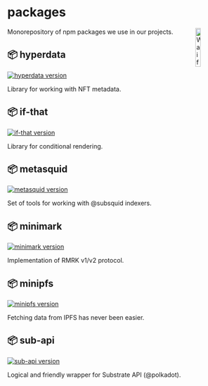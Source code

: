 # packages

<img src="https://user-images.githubusercontent.com/5887929/217076003-3204c70f-c2c9-459f-9fd6-51f397a50be2.png" alt="Waifu" width="15%" align="right" />

Monorepository of npm packages we use in our projects.

## 📦 hyperdata

[![hyperdata version][hyperdata-version-src]][hyperdata-version-href]

Library for working with NFT metadata.

## 📦 if-that

[![if-that version][if-that-version-src]][if-that-version-href]

Library for conditional rendering.

## 📦 metasquid

[![metasquid version][metasquid-version-src]][metasquid-version-href]

Set of tools for working with @subsquid indexers.

## 📦 minimark

[![minimark version][minimark-version-src]][minimark-version-href]

Implementation of RMRK v1/v2 protocol.

## 📦 minipfs

[![minipfs version][minipfs-version-src]][minipfs-version-href]

Fetching data from IPFS has never been easier.

## 📦 sub-api

[![sub-api version][sub-api-version-src]][sub-api-version-href]

Logical and friendly wrapper for Substrate API (@polkadot).


<!-- Badges -->
[hyperdata-version-src]: https://img.shields.io/npm/v/@kodadot1/hyperdata/latest.svg?style=flat&colorA=18181B&colorB=FF7AC3
[hyperdata-version-href]: https://npmjs.com/package/@kodadot1/hyperdata

[if-that-version-src]: https://img.shields.io/npm/v/@kodadot1/if-that/latest.svg?style=flat&colorA=18181B&colorB=FF7AC3
[if-that-version-href]: https://npmjs.com/package/@kodadot1/if-that

[metasquid-version-src]: https://img.shields.io/npm/v/@kodadot1/metasquid/latest.svg?style=flat&colorA=18181B&colorB=FF7AC3
[metasquid-version-href]: https://npmjs.com/package/@kodadot1/metasquid

[minimark-version-src]: https://img.shields.io/npm/v/@kodadot1/minimark/latest.svg?style=flat&colorA=18181B&colorB=FF7AC3
[minimark-version-href]: https://npmjs.com/package/@kodadot1/minimark

[minipfs-version-src]: https://img.shields.io/npm/v/@kodadot1/minipfs/latest.svg?style=flat&colorA=18181B&colorB=FF7AC3
[minipfs-version-href]: https://npmjs.com/package/@kodadot1/minipfs

[sub-api-version-src]: https://img.shields.io/npm/v/@kodadot1/sub-api/latest.svg?style=flat&colorA=18181B&colorB=FF7AC3
[sub-api-version-href]: https://npmjs.com/package/@kodadot1/sub-api
